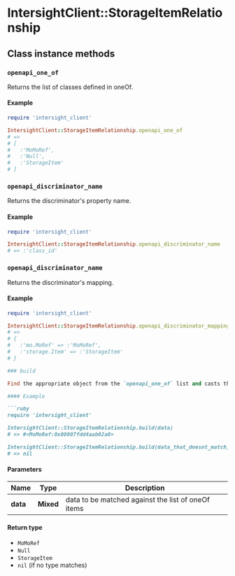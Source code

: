 # IntersightClient::StorageItemRelationship

## Class instance methods

### `openapi_one_of`

Returns the list of classes defined in oneOf.

#### Example

```ruby
require 'intersight_client'

IntersightClient::StorageItemRelationship.openapi_one_of
# =>
# [
#   :'MoMoRef',
#   :'Null',
#   :'StorageItem'
# ]
```

### `openapi_discriminator_name`

Returns the discriminator's property name.

#### Example

```ruby
require 'intersight_client'

IntersightClient::StorageItemRelationship.openapi_discriminator_name
# => :'class_id'
```

### `openapi_discriminator_name`

Returns the discriminator's mapping.

#### Example

```ruby
require 'intersight_client'

IntersightClient::StorageItemRelationship.openapi_discriminator_mapping
# =>
# {
#   :'mo.MoRef' => :'MoMoRef',
#   :'storage.Item' => :'StorageItem'
# }

### build

Find the appropriate object from the `openapi_one_of` list and casts the data into it.

#### Example

```ruby
require 'intersight_client'

IntersightClient::StorageItemRelationship.build(data)
# => #<MoMoRef:0x00007fdd4aab02a0>

IntersightClient::StorageItemRelationship.build(data_that_doesnt_match)
# => nil
```

#### Parameters

| Name | Type | Description |
| ---- | ---- | ----------- |
| **data** | **Mixed** | data to be matched against the list of oneOf items |

#### Return type

- `MoMoRef`
- `Null`
- `StorageItem`
- `nil` (if no type matches)

